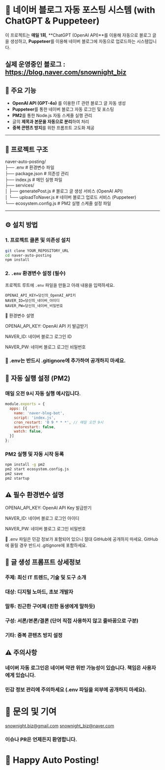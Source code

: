 # 📌 네이버 블로그 자동 포스팅 시스템 (with ChatGPT & Puppeteer)

이 프로젝트는 **매일 1회**, **ChatGPT (OpenAI API)**를 이용해 자동으로 블로그 글을 생성하고, **Puppeteer**를 이용해 네이버 블로그에 자동으로 업로드하는 시스템입니다.

실제 운영중인 블로그 : https://blog.naver.com/snownight_biz
---

## 🚀 주요 기능

- **OpenAI API (GPT-4o)** 를 이용한 IT 관련 블로그 글 자동 생성
- **Puppeteer**를 통한 네이버 블로그 자동 로그인 및 포스팅
- **PM2**를 통한 Node.js 자동 스케줄 실행 관리
- 글의 **제목과 본문을 자동으로 분리**하여 처리
- **중복 콘텐츠 방지**를 위한 프롬프트 고도화 제공

---

## 📂 프로젝트 구조

naver-auto-posting/<br/>
├── .env # 환경변수 파일<br/>
├── package.json # 의존성 관리<br/>
├── index.js # 메인 실행 파일<br/>
├── services/<br/>
│ ├── generatePost.js # 블로그 글 생성 서비스 (OpenAI API)<br/>
│ └── uploadToNaver.js # 네이버 블로그 업로드 서비스 (Puppeteer)<br/>
└── ecosystem.config.js # PM2 실행 스케줄 설정 파일<br/>


---

## ⚙️ 설치 방법

### 1. 프로젝트 클론 및 의존성 설치

```bash
git clone YOUR_REPOSITORY_URL
cd naver-auto-posting
npm install
```

### 2. `.env` 환경변수 설정 (필수)

프로젝트 루트에 `.env` 파일을 만들고 아래 내용을 입력하세요.

```env
OPENAI_API_KEY=당신의_OpenAI_API키
NAVER_ID=당신의_네이버_아이디
NAVER_PW=당신의_네이버_비밀번호
```

🚨 환경변수 설명

OPENAI_API_KEY: OpenAI API 키 발급받기

NAVER_ID: 네이버 블로그 로그인 ID

NAVER_PW: 네이버 블로그 로그인 비밀번호

### 🔐 .env는 반드시 .gitignore에 추가하여 공개하지 마세요.

## 🎈 자동 실행 설정 (PM2)
### 매일 오전 9시 자동 실행 예시입니다.

```js
module.exports = {
  apps: [{
    name: 'naver-blog-bot',
    script: 'index.js',
    cron_restart: '0 9 * * *', // 매일 오전 9시
    autorestart: false,
    watch: false,
  }]
};

```
### PM2 실행 및 자동 시작 등록
```bash
npm install -g pm2
pm2 start ecosystem.config.js
pm2 save
pm2 startup
```

## ⚠️ 필수 환경변수 설명

OPENAI_API_KEY: OpenAI API Key 발급받기

NAVER_ID: 네이버 블로그 로그인 아이디

NAVER_PW: 네이버 블로그 로그인 비밀번호

🔐 .env 파일은 민감 정보가 포함되어 있으니 절대 GitHub에 공개하지 마세요.
GitHub에 올릴 경우 반드시 .gitignore에 포함하세요.

## 📝 글 생성 프롬프트 상세정보
### 주제: 최신 IT 트렌드, 기술 및 도구 소개

### 대상: 디지털 노마드, 초보 개발자

### 말투: 친근한 구어체 (친한 동생에게 말하듯)

### 구성: 서론/본론/결론 (단어 직접 사용하지 않고 줄바꿈으로 구분)

### 기타: 중복 콘텐츠 방지 설정

## ⚠️ 주의사항
### 네이버 자동 로그인은 네이버 약관 위반 가능성이 있습니다. 책임은 사용자에게 있습니다.
### 민감 정보 관리에 주의하세요 (.env 파일을 외부에 공개하지 마세요).

# 💬 문의 및 기여
snownight.biz@gmail.com
snownight_biz@naver.com
### 이슈나 PR은 언제든지 환영합니다.

# 🚀 Happy Auto Posting!
